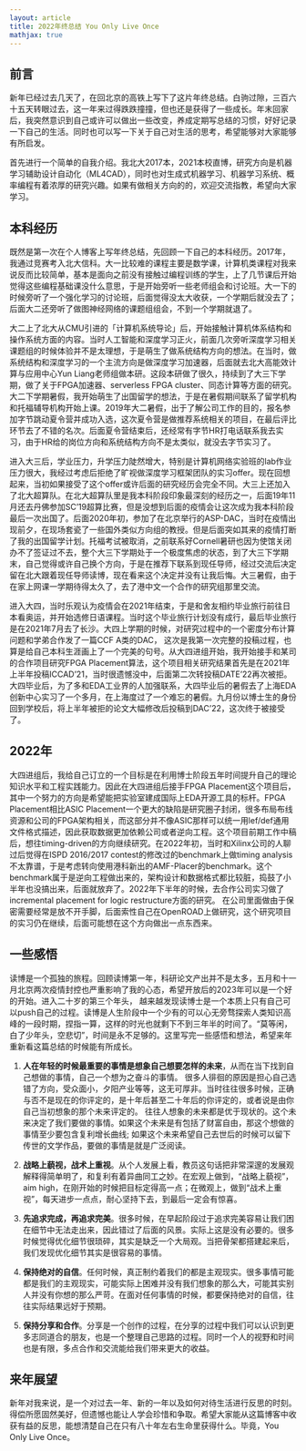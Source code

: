 ```yaml
---
layout: article
title: 2022年终总结 You Only Live Once
mathjax: true
---
```


## 前言

新年已经过去几天了，在回北京的高铁上写下了这片年终总结。白驹过隙，三百六十五天转眼过去，这一年来过得跌跌撞撞，但也还是获得了一些成长。年末回家后，我突然意识到自己或许可以做出一些改变，养成定期写总结的习惯，好好记录一下自己的生活。同时也可以写一下关于自己对生活的思考，希望能够对大家能够有所启发。

首先进行一个简单的自我介绍。我北大2017本，2021本校直博，研究方向是机器学习辅助设计自动化（ML4CAD），同时也对生成式机器学习、机器学习系统、概率编程有着浓厚的研究兴趣。如果有做相关方向的的，欢迎交流指教，希望向大家学习。

## 本科经历

既然是第一次在个人博客上写年终总结，先回顾一下自己的本科经历。2017年，我通过竞赛考入北大信科。大一比较难的课程主要是数学课，计算机类课程对我来说反而比较简单，基本是面向之前没有接触过编程训练的学生，上了几节课后开始觉得这些编程基础课没什么意思，于是开始旁听一些老师组会和讨论班。大一下的时候旁听了一个强化学习的讨论班，后面觉得没太大收获，一个学期后就没去了；后面大二还旁听了做图神经网络的课题组组会，不到一个学期就退了。

大二上了北大从CMU引进的「计算机系统导论」后，开始接触计算机体系结构和操作系统方面的内容。当时人工智能和深度学习正火，前面几次旁听深度学习相关课题组的时候体验并不是太理想，于是萌生了做系统结构方向的想法。在当时，做系统结构和深度学习的一个主流方向是做深度学习加速器，后面就去北大高能效计算与应用中心Yun Liang老师组做本研。这段本研做了很久，持续到了大三下学期，做了关于FPGA加速器、serverless FPGA cluster、同态计算等方面的研究。大二下学期暑假，我开始萌生了出国留学的想法，于是在暑假期间联系了留学机构和托福辅导机构开始上课。2019年大二暑假，出于了解公司工作的目的，报名参加字节跳动夏令营并成功入选，这次夏令营是做推荐系统相关的项目，在最后评比环节去了不错的名次。后面夏令营结束后，还经常有字节HR打电话联系我去实习，由于HR给的岗位方向和系统结构方向不是太类似，就没去字节实习了。

进入大三后，学业压力，升学压力陡然增大，特别是计算机网络实验班的lab作业压力很大，我经过考虑后拒绝了旷视做深度学习框架团队的实习offer。现在回想起来，当初如果接受了这个offer或许后面的研究经历会完全不同。大三上还加入了北大超算队。在北大超算队里是我本科阶段印象最深刻的经历之一，后面19年11月还去丹佛参加SC’19超算比赛，但是没想到后面的疫情会让这次成为我本科阶段最后一次出国了。后面2020年初，参加了在北京举行的ASP-DAC，当时在疫情出现前夕，在现场套瓷了一些国外类似方向组的教授。但是后面突如其来的疫情打断了我的出国留学计划。托福考试被取消，之前联系好Cornell暑研也因为使馆关闭办不了签证过不去，整个大三下学期处于一个极度焦虑的状态，到了大三下学期末，自己觉得或许自己换个方向，于是在推荐下联系到现任导师，经过交流后决定留在北大跟着现任导师读博，现在看来这个决定并没有让我后悔。大三暑假，由于在家上网课一学期待得太久了，去了港中文一个合作的研究组那里交流。

进入大四，当时乐观认为疫情会在2021年结束，于是和舍友相约毕业旅行前往日本看奥运，并开始选修日语课程。当时这个毕业旅行计划没有成行，最后毕业旅行是在2021年7月去了长沙。大四上学期的时候，对研究过程中的一个密度分布计算问题和学弟合作发了一篇CCF A类的DAC， 这次是我第一次完整的投稿过程，也算是给自己本科生涯画上了一个完美的句号。从大四进组开始，我开始接手和某司的合作项目研究FPGA Placement算法，这个项目相关研究结果首先是在2021年上半年投稿ICCAD’21，当时很遗憾没中，后面第二次转投稿DATE’22再次被拒。大四毕业后，为了多和EDA工业界的人加强联系，大四毕业后的暑假去了上海EDA创新中心实习了一个多月，在上海度过了一个难忘的暑假。九月份以博士生的身份回到学校后，将上半年被拒的论文大幅修改后投稿到DAC’22，这次终于被接受了。

## 2022年

大四进组后，我给自己订立的一个目标是在利用博士阶段五年时间提升自己的理论知识水平和工程实践能力。因此在大四进组后接手FPGA Placement这个项目后，其中一个努力的方向是希望能把实验室建成国际上EDA开源工具的标杆。FPGA Placement相比ASIC Placement一个更大的缺陷是研究圈子封闭，很多布局布线资源和公司的FPGA架构相关，而这部分并不像ASIC那样可以统一用lef/def通用文件格式描述，因此获取数据更加依赖公司或者逆向工程。这个项目前期工作中稿后，想往timing-driven的方向继续研究。在2022年初，当时和Xilinx公司的人聊过后觉得在ISPD 2016/2017 contest的修改过的benchmark上做timing analysis不太靠谱，于是考虑转向使用港科新出的AMF-Placer的benchmark。这个benchmark属于是逆向工程做出来的，架构设计和数据格式都比较脏，捣鼓了小半年也没搞出来，后面就放弃了。2022年下半年的时候，去合作公司实习做了incremental placement for logic restructure方面的研究。 在公司里面做由于保密需要经常是放不开手脚，后面索性自己在OpenROAD上做研究，这个研究项目的实习仍在继续，后面可能想在这个方向做出一点东西来。

## 一些感悟

读博是一个孤独的旅程。回顾读博第一年，科研论文产出并不是太多，五月和十一月北京两次疫情封控也严重影响了我的心态，希望开放后的2023年可以是一个好的开始。进入二十岁的第三个年头， 越来越发现读博士是一个本质上只有自己可以push自己的过程。读博是人生阶段中一个少有的可以心无旁骛探索人类知识高峰的一段时期，捏指一算，这样的时光也就剩下不到三年半的时间了。“莫等闲，白了少年头，空悲切”，时间是永不足够的。这里写完一些感悟和想法，希望来年重新看这篇总结的时候能有所成长。

1. **人在年轻的时候最重要的事情是想象自己想要怎样的未来**，从而在当下找到自己想做的事情，自己一个想为之奋斗的事情。
   很多人徘徊的原因是担心自己选错了方向，受众面小，夕阳产业等等，这无可厚非。当时往往很多时候，正确与否不是现在的你评定的，是十年后甚至二十年后的你评定的，或者说是由你自己当初想象的那个未来评定的。
   往往人想象的未来都是优于现状的。这个未来决定了我们要做的事情。如果这个未来是有包括了财富自由，那这个想做的事情至少要包含复利增长曲线; 如果这个未来希望自己去世后的时候可以留下传世的文学作品，要做的事情是就是广泛阅读。

2. **战略上藐视，战术上重视**。从个人发展上看，教员这句话把非常深邃的发展观解释得简单明了，和复利有着异曲同工之妙。在宏观上做到，“战略上藐视”，aim high，在刚开始的时候把目标定得高一点；在微观上，做到“战术上重视”，每天进步一点点，耐心坚持下去，到最后一定会有惊喜。

3. **先追求完成，再追求完美**。很多时候，在早起阶段过于追求完美容易让我们困在细节中无法走出来，因此错过了后面的风景。实际上这是没有必要的。很多时候觉得优化细节很琐碎，其实是缺乏一个大局观。当把骨架都搭建起来后，我们发现优化细节其实是很容易的事情。

4. **保持绝对的自信**。任何时候，真正制约着我们的都是主观现实。很多事情可能都是我们的主观现实，可能实际上困难并没有我们想象的那么大，可能其实别人并没有你想的那么严苛。在面对任何事情的时候，都要保持绝对的自信，往往实际结果远好于预期。

5. **保持分享和合作**。分享是一个创作的过程，在分享的过程中我们可以认识到更多志同道合的朋友，也是一个整理自己思路的过程。同时一个人的视野和时间也是有限，多点合作和交流能给我们带来更大的收益。

## 来年展望

新年对我来说，是一个对过去一年、新的一年以及如何对待生活进行反思的时刻。得偿所愿固然美好，但遗憾也能让人学会珍惜和争取。希望大家能从这篇博客中收获有益的反思，能想清楚自己在只有八十年左右生命里获得什么。毕竟，You Only Live Once。
